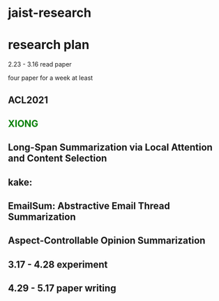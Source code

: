 # jaist-research
research plan
=======
2.23 - 3.16 read paper

four paper for a week at least

ACL2021 
------------
<font color = green> XIONG </font> 
 ------
Long-Span Summarization via Local Attention and Content Selection
------



kake:
-----
EmailSum: Abstractive Email Thread Summarization
-------------

Aspect-Controllable Opinion Summarization
-----

3.17 - 4.28 experiment
------------------

4.29 - 5.17 paper writing
-------------------------

